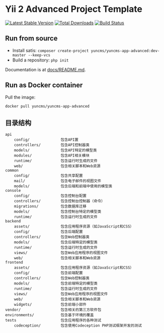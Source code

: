 # Yii 2 Advanced Project Template

[![Latest Stable Version](https://poser.pugx.org/yuncms/yuncms-app-advanced/v/stable.png)](https://packagist.org/packages/yuncms/yuncms-app-advanced)
[![Total Downloads](https://poser.pugx.org/yuncms/yuncms-app-advanced/downloads.png)](https://packagist.org/packages/yiisoft/yii2-app-advanced)
[![Build Status](https://travis-ci.org/yuncms/yuncms-app-advanced.svg?branch=master)](https://travis-ci.org/yuncms/yuncms-app-advanced)

## Run from source

- Install satis: `composer create-project yuncms/yuncms-app-advanced:dev-master --keep-vcs`
- Build a repository: `php init`

Documentation is at [docs/README.md](docs/README.md).

## Run as Docker container

Pull the image:

``` sh
docker pull yuncms/yuncms-app-advanced
```

## 目录结构

```
api
    config/              包含API置
    controllers/         包含API控制器类
    models/              包含API特定的模型类
    modules/             包含API相关模块
    runtime/             包含运行时生成的文件
    web/                 包含相关脚本和Web资源
common
    config/              包含共享配置
    mail/                包含电子邮件的视图文件
    models/              包含后端和前端中使用的模型类
console
    config/              包含控制台配置
    controllers/         包含控制台控制器（命令）
    migrations/          包含数据库迁移
    models/              包含控制台特定的模型类
    runtime/             包含运行时生成的文件
backend
    assets/              包含应用程序资源（如JavaScript和CSS）
    config/              包含后端配置
    controllers/         包含Web控制器类
    models/              包含后端特定的模型类
    runtime/             包含运行时生成的文件
    views/               包含Web应用程序的视图文件
    web/                 包含相关脚本和Web资源
frontend
    assets/              包含应用程序资源（如JavaScript和CSS）
    config/              包含前端配置
    controllers/         包含Web控制器类
    models/              包含前端特定的模型类
    runtime/             包含运行时生成的文件
    views/               包含Web应用程序的视图文件
    web/                 包含相关脚本和Web资源
    widgets/             包含前端小部件
vendor/                  包含相关的第三方软件包
environments/            包含基于环境的覆盖
tests                    包含应用程序的各种测试
    codeception/         包含使用Codeception PHP测试框架开发的测试
```
